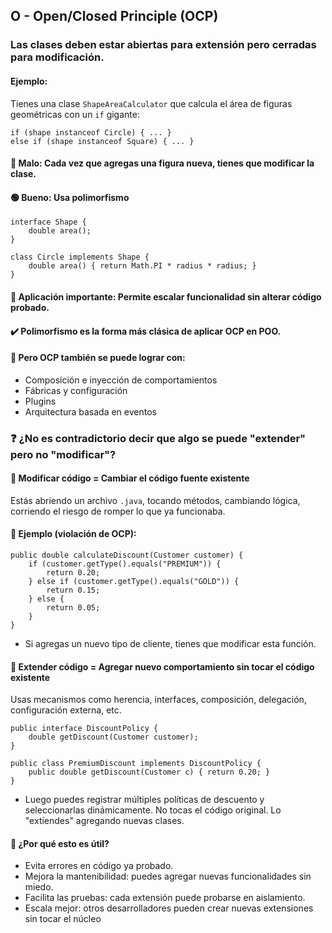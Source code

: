 ## O - Open/Closed Principle (OCP)

### Las clases deben estar abiertas para extensión pero cerradas para modificación.

#### Ejemplo:
Tienes una clase `ShapeAreaCalculator` que calcula el área de figuras geométricas con un `if` gigante:

```
if (shape instanceof Circle) { ... }
else if (shape instanceof Square) { ... }
```

#### 🔴 Malo: Cada vez que agregas una figura nueva, tienes que modificar la clase.
#### 🟢 Bueno: Usa polimorfismo

```
interface Shape {
    double area();
}

class Circle implements Shape {
    double area() { return Math.PI * radius * radius; }
}
```

#### 📌 Aplicación importante: Permite escalar funcionalidad sin alterar código probado.

#### ✔️ Polimorfismo es la forma más clásica de aplicar OCP en POO.
#### 🧰 Pero OCP también se puede lograr con:
- Composición e inyección de comportamientos
- Fábricas y configuración
- Plugins
- Arquitectura basada en eventos

### ❓ ¿No es contradictorio decir que algo se puede "extender" pero no "modificar"?

#### 🔧 Modificar código = Cambiar el código fuente existente
Estás abriendo un archivo `.java`, tocando métodos, cambiando lógica, corriendo el riesgo de romper lo que ya funcionaba.

#### 🔴 Ejemplo (violación de OCP):
```
public double calculateDiscount(Customer customer) {
    if (customer.getType().equals("PREMIUM")) {
        return 0.20;
    } else if (customer.getType().equals("GOLD")) {
        return 0.15;
    } else {
        return 0.05;
    }
}
```
- Si agregas un nuevo tipo de cliente, tienes que modificar esta función.

#### 🧩 Extender código = Agregar nuevo comportamiento sin tocar el código existente
Usas mecanismos como herencia, interfaces, composición, delegación, configuración externa, etc.

```
public interface DiscountPolicy {
    double getDiscount(Customer customer);
}

public class PremiumDiscount implements DiscountPolicy {
    public double getDiscount(Customer c) { return 0.20; }
}

```
- Luego puedes registrar múltiples políticas de descuento y seleccionarlas dinámicamente.
  No tocas el código original. Lo "extiendes" agregando nuevas clases.

#### 🔁 ¿Por qué esto es útil?
- Evita errores en código ya probado.
- Mejora la mantenibilidad: puedes agregar nuevas funcionalidades sin miedo.
- Facilita las pruebas: cada extensión puede probarse en aislamiento.
- Escala mejor: otros desarrolladores pueden crear nuevas extensiones sin tocar el núcleo
